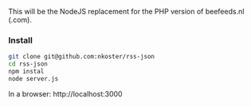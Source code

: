 This will be the NodeJS replacement for the PHP version of beefeeds.nl (.com).

### Install

~~~bash
git clone git@github.com:nkoster/rss-json
cd rss-json
npm instal
node server.js
~~~

In a browser:
http://localhost:3000
